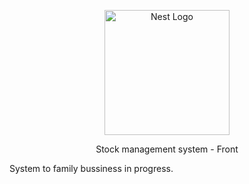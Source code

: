 <p align="center">
  <a href="https://nextjs.org/" target="blank"><img src="https://seeklogo.com/images/N/next-js-logo-7929BCD36F-seeklogo.com.png" width="200" alt="Nest Logo" /></a>
</p>
  <p align="center">Stock management system - Front</p>


System to family bussiness in progress.